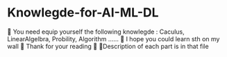 # Knowlegde-for-AI-ML-DL
🥇 You need  equip yourself the following knowlegde : Caculus, LinearAlgelbra, Probility, Algorithm ......
🥈 I hope you could learn sth on my wall
🥉 Thank for your reading 💯
 🔖Description of each part is in that file
